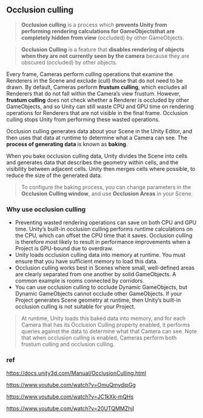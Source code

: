 ## Occlusion culling
> **Occlusion culling** is a process which **prevents Unity from performing rendering calculations for GameObjectsthat are completely hidden from view** (occluded) by other GameObjects.

> **Occlusion Culling** is a feature that **disables rendering of objects when they are not currently seen by the camera** because they are obscured (occluded) by other objects.


Every frame, Cameras
 perform culling operations that examine the Renderers in the Scene
 and exclude (cull) those that do not need to be drawn. By default, Cameras perform **frustum culling**, which excludes all Renderers that do not fall within the Camera’s view frustum. However, **frustum culling** does not check whether a Renderer is occluded by other GameObjects, and so Unity can still waste CPU and GPU time on rendering operations for Renderers that are not visible in the final frame. Occlusion culling stops Unity from performing these wasted operations.

Occlusion culling generates data about your Scene in the Unity Editor, and then uses that data at runtime to determine what a Camera can see. The **process of generating data** is known as **baking**.

When you bake occlusion culling data, Unity divides the Scene into cells and generates data that describes the geometry within cells, and the visibility between adjacent cells. Unity then merges cells where possible, to reduce the size of the generated data.

> To configure the baking process, you can change parameters in the **Occlusion Culling window**, and use **Occlusion Areas** in your Scene.

### Why use occlusion culling
- Preventing wasted rendering operations can save on both CPU and GPU time. Unity’s built-in occlusion culling performs runtime calculations on the CPU, which can offset the CPU time that it saves. Occlusion culling is therefore most likely to result in performance improvements when a Project is GPU-bound due to overdraw.
- Unity loads occlusion culling data into memory at runtime. You must ensure that you have sufficient memory to load this data.
- Occlusion culling works best in Scenes where small, well-defined areas are clearly separated from one another by solid GameObjects. A common example is rooms connected by corridors.
- You can use occlusion culling to occlude Dynamic GameObjects, but Dynamic GameObjects cannot occlude other GameObjects. If your Project generates Scene geometry at runtime, then Unity’s built-in occlusion culling is not suitable for your Project.


> At runtime, Unity loads this baked data into memory, and for each Camera that has its Occlusion Culling property enabled, it performs queries against the data to determine what that Camera can see. Note that when occlusion culling is enabled, Cameras perform both frustum culling and occlusion culling.


### ref
https://docs.unity3d.com/Manual/OcclusionCulling.html

https://www.youtube.com/watch?v=OmuQmydipGg

https://www.youtube.com/watch?v=JC1kXk-mQHs

https://www.youtube.com/watch?v=20UTQMMZhjI

